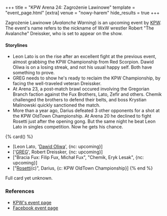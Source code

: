 +++
title = "KPW Arena 24: Zagrożenie Lawinowe"
template = "event_page.html"
[extra]
venue = "nowy-harem"
hide_results = true
+++

Zagrożenie Lawinowe (_Avalanche Warning_) is an upcoming event by [KPW](@/o/kpw.md).
The event's name refers to the nickname of WxW wrestler Robert "The Avalanche" Dreissker, who is set to appear on the show.

#### Storylines

* Leon Lato is on the rise after an excellent fight at the previous event, almost grabbing the KPW Championship from Red Scorpion. Dawid Oliwa is on a losing streak, and not his usual happy self. Both have something to prove.
* GREG needs to show he's ready to reclaim the KPW Championship, by facing the well-traveled veteran Dreissker.
* At Arena 23, a post-match brawl occured involving the Gregorian Branch faction against the Fux Brothers, Lato, Zefir and others. Chemik challenged the brothers to defend their belts, and boss Krystian Malinowski quickly sanctioned the match.
* More than a year ago, Darius defeated 3 other opponents for a shot at the KPW OldTown Championship. At Arena 20 he declined to fight Rosetti just after the opening gong. But the same night he beat Leon Lato in singles competition. Now he gets his chance.

{% card() %}
- [Leon Lato, '[Dawid Oliwa](@/w/dawid-oliwa.md)', {nc: upcoming}]
- ['[GREG](@/w/greg.md)', Robert Dreissker, {nc: upcoming}]
- ["Bracia Fux: Filip Fux, Michał Fux", "Chemik, Eryk Lesak", {nc: upcoming}]
- ["[Rosetti](@/w/rosetti.md)(c)", Darius, {c: KPW OldTown Championship}]
{% end %}

Full card yet unknown.

### References

* [KPW's event page](https://kpwrestling.pl/events/kpw-arena-24/)
* [Facebook event page](https://www.facebook.com/events/1534607143966408)
